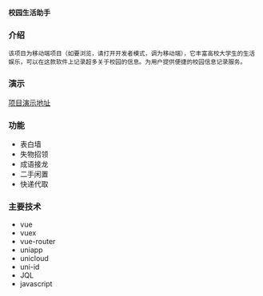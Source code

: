  **校园生活助手**
### 介绍
    该项目为移动端项目（如要浏览，请打开开发者模式，调为移动端），它丰富高校大学生的生活娱乐，可以在这款软件上记录超多关于校园的信息。为用户提供便捷的校园信息记录服务。
### 演示 
[项目演示地址](http://static-ab7b047f-4f41-46b9-b4be-f60dc317037a.bspapp.com)
### 功能
- 表白墙
- 失物招领
- 成语接龙
- 二手闲置
- 快递代取
 

### 主要技术
- vue
- vuex
- vue-router
- uniapp
- unicloud
- uni-id
- JQL
- javascript
 